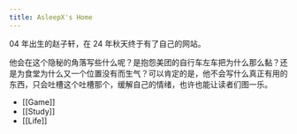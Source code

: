 ```yaml
---
title: AsleepX's Home
---
```

04 年出生的赵子轩，在 24 年秋天终于有了自己的网站。

他会在这个隐秘的角落写些什么呢？是抱怨美团的自行车左车把为什么那么黏？还是为食堂为什么又一个位置没有而生气？可以肯定的是，他不会写什么真正有用的东西，只会吐槽这个吐槽那个，缓解自己的情绪，也许也能让读者们图一乐。

- [[Game]]
- [[Study]]
- [[Life]]